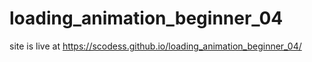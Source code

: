 # loading_animation_beginner_04
site is live at https://scodess.github.io/loading_animation_beginner_04/
